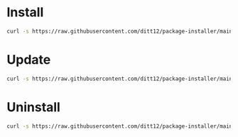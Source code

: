 # Install
```bash
curl -s https://raw.githubusercontent.com/ditt12/package-installer/main/installer.sh | bash
```
# Update
```bash
curl -s https://raw.githubusercontent.com/ditt12/package-installer/main/updater.sh | bash
```
# Uninstall
```bash
curl -s https://raw.githubusercontent.com/ditt12/package-installer/main/uninstaller.sh | bash
